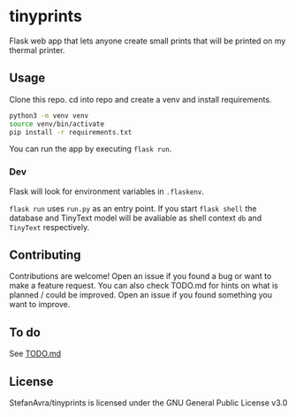 # tinyprints
Flask web app that lets anyone create small prints that will be printed on my thermal printer.


## Usage

Clone this repo.
cd into repo and create a venv and install requirements. 
```sh
python3 -m venv venv
source venv/bin/activate
pip install -r requirements.txt
```

You can run the app by executing ```flask run```. 

### Dev

Flask will look for environment variables in ```.flaskenv```.

```flask run``` uses ```run.py``` as an entry point. If you start ```flask shell``` the database and TinyText model will be avaliable as shell context ```db```  and ```TinyText``` respectively.

## Contributing
Contributions are welcome!
Open an issue if you found a bug or want to make a feature request.
You can also check TODO.md for hints on what is planned / could be improved. Open an issue if you found something you want to improve.

## To do
See [TODO.md](/TODO.md)

## License
StefanAvra/tinyprints is licensed under the
GNU General Public License v3.0
